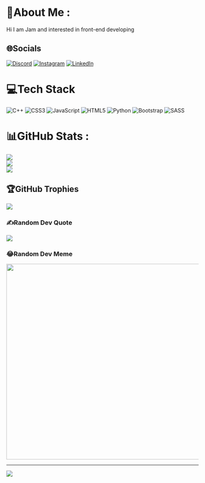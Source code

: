 # 💫About Me :
Hi 
I am Jam
and interested in front-end developing

## 🌐Socials
[![Discord](https://img.shields.io/badge/Discord-%237289DA.svg?logo=discord&logoColor=white)](htttps://discord.gg/mr.j#7663) [![Instagram](https://img.shields.io/badge/Instagram-%23E4405F.svg?logo=Instagram&logoColor=white)](https://instagram.com/jam.dev) [![LinkedIn](https://img.shields.io/badge/LinkedIn-%230077B5.svg?logo=linkedin&logoColor=white)](https://www.linkedin.com/in/jam-hejrati/) 

# 💻Tech Stack
![C++](https://img.shields.io/badge/c++-%2300599C.svg?style=for-the-badge&logo=c%2B%2B&logoColor=white) ![CSS3](https://img.shields.io/badge/css3-%231572B6.svg?style=for-the-badge&logo=css3&logoColor=white) ![JavaScript](https://img.shields.io/badge/javascript-%23323330.svg?style=for-the-badge&logo=javascript&logoColor=%23F7DF1E) ![HTML5](https://img.shields.io/badge/html5-%23E34F26.svg?style=for-the-badge&logo=html5&logoColor=white) ![Python](https://img.shields.io/badge/python-3670A0?style=for-the-badge&logo=python&logoColor=ffdd54) ![Bootstrap](https://img.shields.io/badge/bootstrap-%23563D7C.svg?style=for-the-badge&logo=bootstrap&logoColor=white) ![SASS](https://img.shields.io/badge/SASS-hotpink.svg?style=for-the-badge&logo=SASS&logoColor=white)
# 📊GitHub Stats :
![](https://github-readme-stats.vercel.app/api?username=Jam-Hejrati&theme=radical&hide_border=true&include_all_commits=false&count_private=false)<br/>
![](https://github-readme-streak-stats.herokuapp.com/?user=Jam-Hejrati&theme=radical&hide_border=true)<br/>
![](https://github-readme-stats.vercel.app/api/top-langs/?username=Jam-Hejrati&theme=radical&hide_border=true&include_all_commits=false&count_private=false&layout=compact)

## 🏆GitHub Trophies
![](https://github-profile-trophy.vercel.app/?username=Jam-Hejrati&theme=radical&no-frame=false&no-bg=false&margin-w=4)

### ✍️Random Dev Quote
![](https://quotes-github-readme.vercel.app/api?type=horizontal&theme=radical)

### 😂Random Dev Meme
<img src="https://random-memer.herokuapp.com/" width="512px"/>

---
![](https://komarev.com/ghpvc/?username=Jam-Hejrati&label=Visitors+Count&color=brightgreen)
